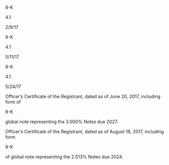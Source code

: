 8-K

4.1

2/9/17

8-K

4.1

5/11/17

8-K

4.1

5/24/17

Officer’s Certificate of the Registrant, dated as of June 20, 2017, including form of

8-K

global note representing the 3.000% Notes due 2027.

Officer’s Certificate of the Registrant, dated as of August 18, 2017, including form

8-K

of global note representing the 2.513% Notes due 2024.